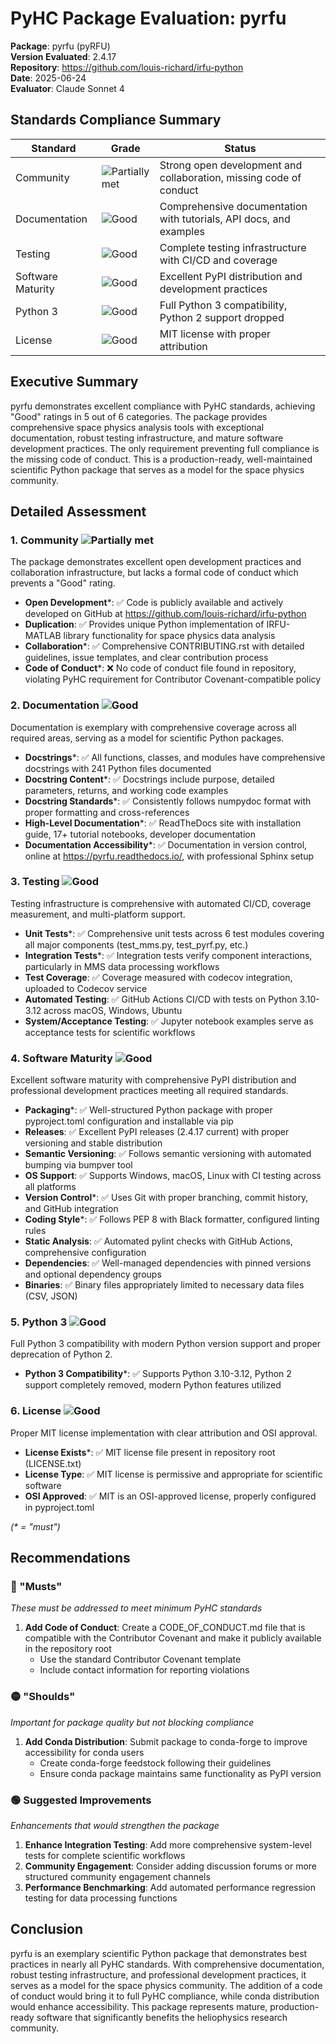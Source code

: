 # PyHC Package Evaluation: pyrfu

**Package**: pyrfu (pyRFU)  
**Version Evaluated**: 2.4.17  
**Repository**: https://github.com/louis-richard/irfu-python  
**Date**: 2025-06-24  
**Evaluator**: Claude Sonnet 4  

## Standards Compliance Summary

| Standard | Grade | Status |
|----------|-------|--------|
| Community | ![Partially met](https://img.shields.io/badge/Partially%20met-orange.svg) | Strong open development and collaboration, missing code of conduct |
| Documentation | ![Good](https://img.shields.io/badge/Good-brightgreen.svg) | Comprehensive documentation with tutorials, API docs, and examples |
| Testing | ![Good](https://img.shields.io/badge/Good-brightgreen.svg) | Complete testing infrastructure with CI/CD and coverage |
| Software Maturity | ![Good](https://img.shields.io/badge/Good-brightgreen.svg) | Excellent PyPI distribution and development practices |
| Python 3 | ![Good](https://img.shields.io/badge/Good-brightgreen.svg) | Full Python 3 compatibility, Python 2 support dropped |
| License | ![Good](https://img.shields.io/badge/Good-brightgreen.svg) | MIT license with proper attribution |

## Executive Summary

pyrfu demonstrates excellent compliance with PyHC standards, achieving "Good" ratings in 5 out of 6 categories. The package provides comprehensive space physics analysis tools with exceptional documentation, robust testing infrastructure, and mature software development practices. The only requirement preventing full compliance is the missing code of conduct. This is a production-ready, well-maintained scientific Python package that serves as a model for the space physics community.

## Detailed Assessment

### 1. Community ![Partially met](https://img.shields.io/badge/Partially%20met-orange.svg)

The package demonstrates excellent open development practices and collaboration infrastructure, but lacks a formal code of conduct which prevents a "Good" rating.

- **Open Development**\*: ✅ Code is publicly available and actively developed on GitHub at https://github.com/louis-richard/irfu-python
- **Duplication**: ✅ Provides unique Python implementation of IRFU-MATLAB library functionality for space physics data analysis
- **Collaboration**\*: ✅ Comprehensive CONTRIBUTING.rst with detailed guidelines, issue templates, and clear contribution process
- **Code of Conduct**\*: ❌ No code of conduct file found in repository, violating PyHC requirement for Contributor Covenant-compatible policy

### 2. Documentation ![Good](https://img.shields.io/badge/Good-brightgreen.svg)

Documentation is exemplary with comprehensive coverage across all required areas, serving as a model for scientific Python packages.

- **Docstrings**\*: ✅ All functions, classes, and modules have comprehensive docstrings with 241 Python files documented
- **Docstring Content**\*: ✅ Docstrings include purpose, detailed parameters, returns, and working code examples
- **Docstring Standards**\*: ✅ Consistently follows numpydoc format with proper formatting and cross-references
- **High-Level Documentation**\*: ✅ ReadTheDocs site with installation guide, 17+ tutorial notebooks, developer documentation
- **Documentation Accessibility**\*: ✅ Documentation in version control, online at https://pyrfu.readthedocs.io/, with professional Sphinx setup

### 3. Testing ![Good](https://img.shields.io/badge/Good-brightgreen.svg)

Testing infrastructure is comprehensive with automated CI/CD, coverage measurement, and multi-platform support.

- **Unit Tests**\*: ✅ Comprehensive unit tests across 6 test modules covering all major components (test_mms.py, test_pyrf.py, etc.)
- **Integration Tests**\*: ✅ Integration tests verify component interactions, particularly in MMS data processing workflows
- **Test Coverage**: ✅ Coverage measured with codecov integration, uploaded to Codecov service
- **Automated Testing**: ✅ GitHub Actions CI/CD with tests on Python 3.10-3.12 across macOS, Windows, Ubuntu
- **System/Acceptance Testing**: ✅ Jupyter notebook examples serve as acceptance tests for scientific workflows

### 4. Software Maturity ![Good](https://img.shields.io/badge/Good-brightgreen.svg)

Excellent software maturity with comprehensive PyPI distribution and professional development practices meeting all required standards.

- **Packaging**\*: ✅ Well-structured Python package with proper pyproject.toml configuration and installable via pip
- **Releases**: ✅ Excellent PyPI releases (2.4.17 current) with proper versioning and stable distribution
- **Semantic Versioning**: ✅ Follows semantic versioning with automated bumping via bumpver tool
- **OS Support**: ✅ Supports Windows, macOS, Linux with CI testing across all platforms
- **Version Control**\*: ✅ Uses Git with proper branching, commit history, and GitHub integration
- **Coding Style**\*: ✅ Follows PEP 8 with Black formatter, configured linting rules
- **Static Analysis**: ✅ Automated pylint checks with GitHub Actions, comprehensive configuration
- **Dependencies**: ✅ Well-managed dependencies with pinned versions and optional dependency groups
- **Binaries**: ✅ Binary files appropriately limited to necessary data files (CSV, JSON)

### 5. Python 3 ![Good](https://img.shields.io/badge/Good-brightgreen.svg)

Full Python 3 compatibility with modern Python version support and proper deprecation of Python 2.

- **Python 3 Compatibility**\*: ✅ Supports Python 3.10-3.12, Python 2 support completely removed, modern Python features utilized

### 6. License ![Good](https://img.shields.io/badge/Good-brightgreen.svg)

Proper MIT license implementation with clear attribution and OSI approval.

- **License Exists**\*: ✅ MIT license file present in repository root (LICENSE.txt)
- **License Type**: ✅ MIT license is permissive and appropriate for scientific software
- **OSI Approved**: ✅ MIT is an OSI-approved license, properly configured in pyproject.toml

*(\* = "must")*

## Recommendations

### 🔴 "Musts"
*These must be addressed to meet minimum PyHC standards*

1. **Add Code of Conduct**: Create a CODE_OF_CONDUCT.md file that is compatible with the Contributor Covenant and make it publicly available in the repository root
   - Use the standard Contributor Covenant template
   - Include contact information for reporting violations

### 🟡 "Shoulds"
*Important for package quality but not blocking compliance*

1. **Add Conda Distribution**: Submit package to conda-forge to improve accessibility for conda users
   - Create conda-forge feedstock following their guidelines
   - Ensure conda package maintains same functionality as PyPI version

### 🟢 Suggested Improvements
*Enhancements that would strengthen the package*

1. **Enhance Integration Testing**: Add more comprehensive system-level tests for complete scientific workflows
2. **Community Engagement**: Consider adding discussion forums or more structured community engagement channels
3. **Performance Benchmarking**: Add automated performance regression testing for data processing functions

## Conclusion

pyrfu is an exemplary scientific Python package that demonstrates best practices in nearly all PyHC standards. With comprehensive documentation, robust testing infrastructure, and professional development practices, it serves as a model for the space physics community. The addition of a code of conduct would bring it to full PyHC compliance, while conda distribution would enhance accessibility. This package represents mature, production-ready software that significantly benefits the heliophysics research community.